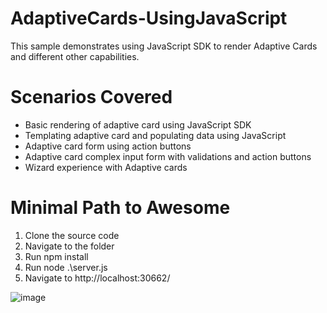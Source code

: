 # AdaptiveCards-UsingJavaScript
This sample demonstrates using JavaScript SDK to render Adaptive Cards and different other capabilities. 

# Scenarios Covered
* Basic rendering of adaptive card using JavaScript SDK
* Templating adaptive card and populating data using JavaScript
* Adaptive card form using action buttons
* Adaptive card complex input form with validations and action buttons
* Wizard experience with Adaptive cards

# Minimal Path to Awesome
1. Clone the source code
2. Navigate to the folder
3. Run npm install
4. Run node .\server.js
5. Navigate to http://localhost:30662/

![image](https://user-images.githubusercontent.com/2417337/128935369-3d97a633-447b-435a-bd80-3d845efcba30.png)


